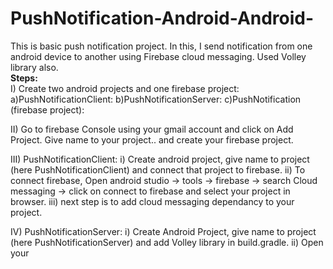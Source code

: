 # PushNotification-Android-Android-
This is basic push notification project. In this, I send notification from one android device to another using Firebase cloud messaging. Used Volley library also.<br>
<b>Steps:</b><br>
I) Create two android projects and one firebase project:
  a)PushNotificationClient:
  b)PushNotificationServer:
  c)PushNotification (firebase project):
 
 II) Go to firebase Console using your gmail account and click on Add Project. Give name to your project.. and create your firebase project.
 
 III) PushNotificationClient:
 i) Create android project, give name to project (here PushNotificationClient) and connect that project to firebase.
 ii) To connect firebase, Open android studio -> tools -> firebase -> search Cloud messaging -> click on connect to firebase and select your project in browser.
 iii) next step is to add cloud messaging dependancy to your project.
 
 IV) PushNotificationServer:
 i) Create Android Project, give name to project (here PushNotificationServer) and add Volley library in build.gradle.
 ii) Open your

